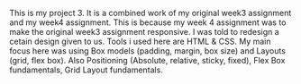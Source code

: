 This is my project 3. 
It is a combined work of my original week3 assignment and my week4 assignment.
This is because my week 4 assignment was to make the original week3 assignment responsive. 
I was told to redesign a cetain design given to us.
Tools i used here are HTML & CSS. 
My main focus here was using  Box models (padding, margin, box size)
and Layouts (grid, flex box).
Also  Positioning (Absolute, relative, sticky, fixed), Flex Box fundamentals, Grid Layout fundamentals.
